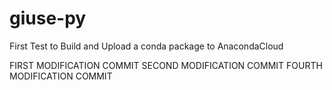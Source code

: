# giuse-py
First Test to Build and Upload a conda package to AnacondaCloud


FIRST MODIFICATION COMMIT
SECOND MODIFICATION COMMIT
FOURTH MODIFICATION COMMIT
